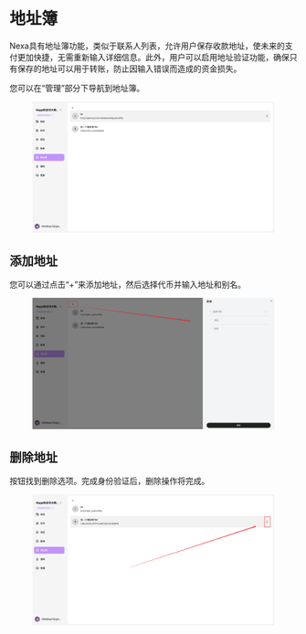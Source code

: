 # 地址簿

Nexa具有地址簿功能，类似于联系人列表，允许用户保存收款地址，使未来的支付更加快捷，无需重新输入详细信息。此外，用户可以启用地址验证功能，确保只有保存的地址可以用于转账，防止因输入错误而造成的资金损失。

您可以在“管理”部分下导航到地址簿。

<figure>     <img          src="../images/Snipaste_2025-08-21_13-46-02.png"          width="900"          height="auto"     > </figure>

## **添加地址**

您可以通过点击“+”来添加地址，然后选择代币并输入地址和别名。

<figure>     <img          src="../images/Snipaste_2025-08-21_13-47-44.png"          width="900"          height="auto"     > </figure>

## **删除地址**

按钮找到删除选项。完成身份验证后，删除操作将完成。

<figure>     <img          src="../images/Snipaste_2025-08-21_13-48-51.png"          width="900"          height="auto"     > </figure>
